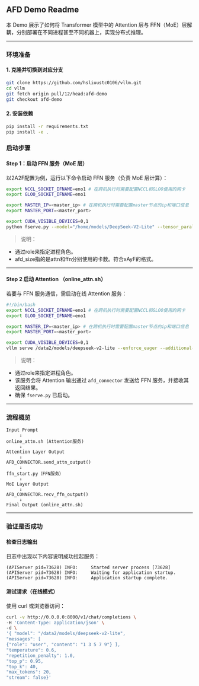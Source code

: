 ## AFD Demo Readme

本 Demo 展示了如何将 Transformer 模型中的 Attention 层与 FFN（MoE）层解耦，分别部署在不同进程甚至不同机器上，实现分布式推理。

---

###  环境准备

#### 1. 克隆并切换到对应分支
```bash
git clone https://github.com/hsliuustc0106/vllm.git
cd vllm
git fetch origin pull/12/head:afd-demo
git checkout afd-demo
```

#### 2. 安装依赖
```bash
pip install -r requirements.txt
pip install -e .
```

### 启动步骤

####  Step 1：启动 FFN 服务（MoE 层）

以2A2F配置为例，运行以下命令启动 FFN 服务（负责 MoE 层计算）：

```bash
export NCCL_SOCKET_IFNAME=eno1 # 在跨机执行时需要配置NCCL和GLOO使用的网卡
export GLOO_SOCKET_IFNAME=eno1

export MASTER_IP=<master_ip> # 在跨机执行时需要配置master节点的ip和端口信息
export MASTER_PORT=<master_port>

export CUDA_VISIBLE_DEVICES=0,1
python fserve.py --model="/home/models/DeepSeek-V2-Lite" --tensor_parallel_size=2 --enable_expert_parallel --enforce_eager --additional-config='{"role":"ffn", "afd_size":"2A2F"}'
```

>  说明：
- 通过role来指定进程角色。
- afd_size指的是attn和ffn分别使用的卡数。符合xAyF的格式。



---

#### Step 2 启动 Attention （online_attn.sh）

若要与 FFN 服务通信，需启动在线 Attention 服务：
```bash
#!/bin/bash
export NCCL_SOCKET_IFNAME=eno1 # 在跨机执行时需要配置NCCL和GLOO使用的网卡
export GLOO_SOCKET_IFNAME=eno1

export MASTER_IP=<master_ip> # 在跨机执行时需要配置master节点的ip和端口信息
export MASTER_PORT=<master_port>

export CUDA_VISIBLE_DEVICES=0,1
vllm serve /data2/models/deepseek-v2-lite --enforce_eager --additional-config='{"role":"attn", "afd_size":"2A2F"}'

```
>  说明：
- 通过role来指定进程角色。
- 该服务会将 Attention 输出通过 `afd_connector` 发送给 FFN 服务，并接收其返回结果。
- 确保 `fserve.py` 已启动。


---

### 流程概览

```text
Input Prompt
     ↓
online_attn.sh (Attention服务)
     ↓
Attention Layer Output
     ↓
AFD_CONNECTOR.send_attn_output()
     ↓
ffn_start.py（FFN服务）
     ↓
MoE Layer Output
     ↓
AFD_CONNECTOR.recv_ffn_output()
     ↓
Final Output (online_attn.sh)
```

---

###  验证是否成功

####  检查日志输出
日志中出现以下内容说明成功拉起服务：
```plain
(APIServer pid=73628) INFO:     Started server process [73628]
(APIServer pid=73628) INFO:     Waiting for application startup.
(APIServer pid=73628) INFO:     Application startup complete.

```

####  测试请求（在线模式）

使用 curl 或浏览器访问：
```bash
curl -v http://0.0.0.0:8000/v1/chat/completions \
-H 'Content-Type: application/json' \
-d \
'{ "model": "/data2/models/deepseek-v2-lite",
"messages": [
{"role": "user", "content": "1 3 5 7 9"} ],
"temperature": 0.6,
"repetition_penalty": 1.0,
"top_p": 0.95,
"top_k": 40,
"max_tokens": 20,
"stream": false}'
```
